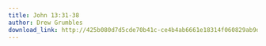 ```yaml
---
title: John 13:31-38
author: Drew Grumbles
download_link: http://425b080d7d5cde70b41c-ce4b4ab6661e18314f060829ab9d3455.r81.cf2.rackcdn.com/2013-03-10-john_13_31_38.mp3
---
```

